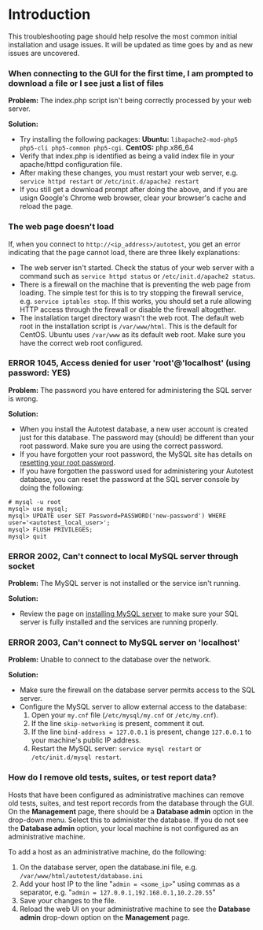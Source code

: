 # Introduction #

This troubleshooting page should help resolve the most common initial installation and usage issues.  It will be updated as time goes by and as new issues are uncovered.


### When connecting to the GUI for the first time, I am prompted to download a file or I see just a list of files ###
**Problem:** The index.php script isn't being correctly processed by your web server.

**Solution:**
  * Try installing the following packages: **Ubuntu:** `libapache2-mod-php5 php5-cli php5-common php5-cgi`.  **CentOS:** php.x86\_64
  * Verify that index.php is identified as being a valid index file in your apache/httpd configuration file.
  * After making these changes, you must restart your web server, e.g. `service httpd restart` or `/etc/init.d/apache2 restart`
  * If you still get a download prompt after doing the above, and if you are usign Google's Chrome web browser, clear your browser's cache and reload the page.

### The web page doesn't load ###
If, when you connect to `http://<ip_address>/autotest`, you get an error indicating that the page cannot load, there are three likely explanations:
  * The web server isn't started.  Check the status of your web server with a command such as `service httpd status` or `/etc/init.d/apache2 status`.
  * There is a firewall on the machine that is preventing the web page from loading.  The simple test for this is to try stopping the firewall service, e.g. `service iptables stop`.  If this works, you should set a rule allowing HTTP access through the firewall or disable the firewall altogether.
  * The installation target directory wasn't the web root.  The default web root in the installation script is `/var/www/html`.  This is the default for CentOS.  Ubuntu uses `/var/www` as its default web root.  Make sure you have the correct web root configured.

### ERROR 1045, Access denied for user 'root'@'localhost' (using password: YES) ###
**Problem:** The password you have entered for administering the SQL server is wrong.

**Solution:**
  * When you install the Autotest database, a new user account is created just for this database.  The password may (should) be different than your root password.  Make sure you are using the correct password.
  * If you have forgotten your root password, the MySQL site has details on [resetting your root password](http://dev.mysql.com/doc/refman/5.1/en/resetting-permissions.html).
  * If you have forgotten the password used for administering your Autotest database, you can reset the password at the SQL server console by doing the following:
```
# mysql -u root
mysql> use mysql;
mysql> UPDATE user SET Password=PASSWORD('new-password') WHERE user='<autotest_local_user>';
mysql> FLUSH PRIVILEGES;
mysql> quit
```

### ERROR 2002, Can't connect to local MySQL server through socket ###
**Problem:** The MySQL server is not installed or the service isn't running.

**Solution:**
  * Review the page on [installing MySQL server](http://code.google.com/p/qaautotest/wiki/MySQLSetup) to make sure your SQL server is fully installed and the services are running properly.

### ERROR 2003, Can't connect to MySQL server on 'localhost' ###
**Problem:** Unable to connect to the database over the network.

**Solution:**
  * Make sure the firewall on the database server permits access to the SQL server.
  * Configure the MySQL server to allow external access to the database:
    1. Open your `my.cnf` file (`/etc/mysql/my.cnf` or `/etc/my.cnf`).
    1. If the line `skip-networking` is present, comment it out.
    1. If the line `bind-address = 127.0.0.1` is present, change `127.0.0.1` to your machine's public IP address.
    1. Restart the MySQL server: `service mysql restart` or `/etc/init.d/mysql restart`.

### How do I remove old tests, suites, or test report data? ###
Hosts that have been configured as administrative machines can remove old tests, suites, and test report records from the database through the GUI.  On the **Management** page, there should be a **Database admin** option in the drop-down menu.  Select this to administer the database.  If you do not see the **Database admin** option, your local machine is not configured as an administrative machine.

To add a host as an administrative machine, do the following:
  1. On the database server, open the database.ini file, e.g. `/var/www/html/autotest/database.ini`
  1. Add your host IP to the line "`admin = <some_ip>`" using commas as a separator, e.g. "`admin = 127.0.0.1,192.168.0.1,10.2.20.55`"
  1. Save your changes to the file.
  1. Reload the web UI on your administrative machine to see the **Database admin** drop-down option on the **Management** page.